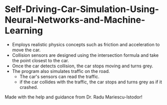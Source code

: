 # Self-Driving-Car-Simulation-Using-Neural-Networks-and-Machine-Learning

- Employs realistic physics concepts such as friction and acceleration to move the car.
- Collision sensors are designed using the intersection formula and take the point closest to the car.
- Once the car detects collision, the car stops moving and turns grey.
- The program also simulates traffic on the road. 
  - The car's sensors can read the traffic.
  - if the car collides with the traffic, the car stops and turns grey as if it crashed.
 

Made with the help and guidance from Dr. Radu Mariescu-Istodor!

